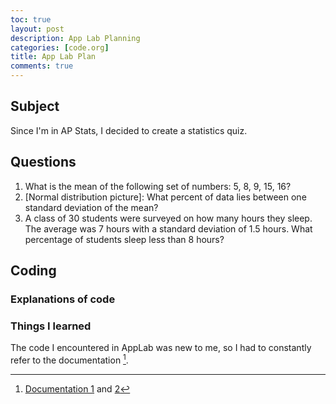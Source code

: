```yaml
---
toc: true
layout: post
description: App Lab Planning
categories: [code.org]
title: App Lab Plan
comments: true
---
```


## Subject

Since I'm in AP Stats, I decided to create a statistics quiz. 

## Questions
1. What is the mean of the following set of numbers: 5, 8, 9, 15, 16?
2. [Normal distribution picture]: What percent of data lies between one standard deviation of the mean?
3. A class of 30 students were surveyed on how many hours they sleep. The average was 7 hours with a standard deviation of 1.5 hours. What percentage of students sleep less than 8 hours? 

## Coding

### Explanations of code

### Things I learned

The code I encountered in AppLab was new to me, so I had to constantly refer to the documentation [^1].

[^1]: [Documentation 1](https://studio.code.org/docs/ide/applab/expressions/button) and [2](https://studio.code.org/docs/concepts/)
